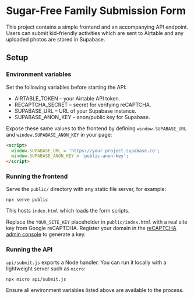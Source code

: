 # Sugar-Free Family Submission Form

This project contains a simple frontend and an accompanying API endpoint. Users can submit kid-friendly activities which are sent to Airtable and any uploaded photos are stored in Supabase.

## Setup

### Environment variables

Set the following variables before starting the API:

- AIRTABLE_TOKEN – your Airtable API token.
- RECAPTCHA_SECRET – secret for verifying reCAPTCHA.
- SUPABASE_URL – URL of your Supabase instance.
- SUPABASE_ANON_KEY – anon/public key for Supabase.

Expose these same values to the frontend by defining
`window.SUPABASE_URL` and `window.SUPABASE_ANON_KEY` in your page:

```html
<script>
  window.SUPABASE_URL = 'https://your-project.supabase.co';
  window.SUPABASE_ANON_KEY = 'public-anon-key';
</script>
```

### Running the frontend

Serve the `public/` directory with any static file server, for example:

```
npx serve public
```

This hosts `index.html` which loads the form scripts.

Replace the `YOUR_SITE_KEY` placeholder in `public/index.html` with a real site key from Google reCAPTCHA. Register your domain in the [reCAPTCHA admin console](https://www.google.com/recaptcha/admin) to generate a key.

### Running the API

`api/submit.js` exports a Node handler. You can run it locally with a lightweight server such as `micro`:

```
npx micro api/submit.js
```

Ensure all environment variables listed above are available to the process.

